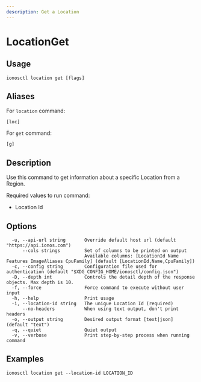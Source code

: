 ```yaml
---
description: Get a Location
---
```


# LocationGet

## Usage

```text
ionosctl location get [flags]
```

## Aliases

For `location` command:

```text
[loc]
```

For `get` command:

```text
[g]
```

## Description

Use this command to get information about a specific Location from a Region.

Required values to run command:

* Location Id

## Options

```text
  -u, --api-url string       Override default host url (default "https://api.ionos.com")
      --cols strings         Set of columns to be printed on output 
                             Available columns: [LocationId Name Features ImageAliases CpuFamily] (default [LocationId,Name,CpuFamily])
  -c, --config string        Configuration file used for authentication (default "$XDG_CONFIG_HOME/ionosctl/config.json")
  -D, --depth int            Controls the detail depth of the response objects. Max depth is 10.
  -f, --force                Force command to execute without user input
  -h, --help                 Print usage
  -i, --location-id string   The unique Location Id (required)
      --no-headers           When using text output, don't print headers
  -o, --output string        Desired output format [text|json] (default "text")
  -q, --quiet                Quiet output
  -v, --verbose              Print step-by-step process when running command
```

## Examples

```text
ionosctl location get --location-id LOCATION_ID
```

